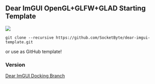 ## Dear ImGUI OpenGL+GLFW+GLAD Starting Template
![](https://socketbyte.pl/cdn/screenshot.png)
```
git clone --recursive https://github.com/SocketByte/dear-imgui-template.git
```
or use as GitHub template!

### Version
[Dear ImGUI Docking Branch](https://github.com/ocornut/imgui/tree/455c21df7100a4727dd6e4c8e69249b7de21d24c)